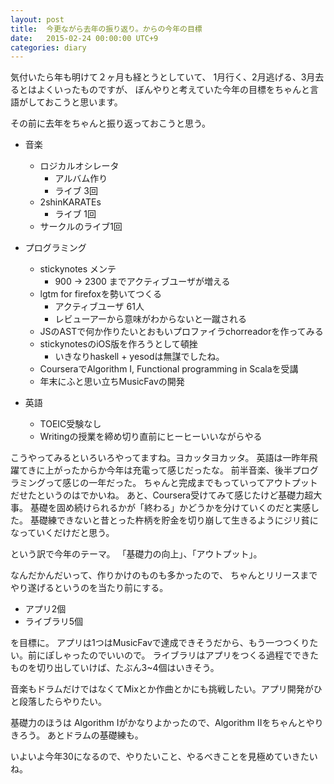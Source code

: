 ```yaml
---
layout: post
title:  今更ながら去年の振り返り。からの今年の目標
date:   2015-02-24 00:00:00 UTC+9
categories: diary
---
```


気付いたら年も明けて２ヶ月も経とうとしていて、
1月行く、2月逃げる、3月去るとはよくいったものですが、
ぼんやりと考えていた今年の目標をちゃんと言語がしておこうと思います。

その前に去年をちゃんと振り返っておこうと思う。

* 音楽
  * ロジカルオシレータ
    * アルバム作り
    * ライブ 3回
  * 2shinKARATEs
    * ライブ 1回
  * サークルのライブ1回

* プログラミング
  * stickynotes メンテ
    * 900 -> 2300 までアクティブユーザが増える
  * lgtm for firefoxを勢いてつくる
    * アクティブユーザ 61人
    * レビューアーから意味がわからないと一蹴される
  * JSのASTで何か作りたいとおもいプロファイラchorreadorを作ってみる
  * stickynotesのiOS版を作ろうとして頓挫
    * いきなりhaskell + yesodは無謀でしたね。
  * CourseraでAlgorithm I, Functional programming in Scalaを受講
  * 年末にふと思い立ちMusicFavの開発

* 英語
  * TOEIC受験なし
  * Writingの授業を締め切り直前にヒーヒーいいながらやる

こうやってみるといろいろやってますね。ヨカッタヨカッタ。
英語は一昨年飛躍てきに上がったからか今年は充電って感じだったな。
前半音楽、後半プログラミングって感じの一年だった。
ちゃんと完成までもっていってアウトプットだせたというのはでかいね。
あと、Coursera受けてみて感じたけど基礎力超大事。
基礎を固め続けられるかが「終わる」かどうかを分けていくのだと実感した。
基礎練できないと昔とった杵柄を貯金を切り崩して生きるようにジリ貧になっていくだけだと思う。

という訳で今年のテーマ。
「基礎力の向上」、「アウトプット」。

なんだかんだいって、作りかけのものも多かったので、
ちゃんとリリースまでやり遂げるというのを当たり前にする。

* アプリ2個
* ライブラリ5個

を目標に。
アプリは1つはMusicFavで達成できそうだから、もう一つつくりたい。前にぽしゃったのでいいので。
ライブラリはアプリをつくる過程でできたものを切り出していけば、たぶん3~4個はいきそう。

音楽もドラムだけではなくてMixとか作曲とかにも挑戦したい。アプリ開発がひと段落したらやりたい。

基礎力のほうは Algorithm Iがかなりよかったので、Algorithm IIをちゃんとやりきろう。
あとドラムの基礎練も。

いよいよ今年30になるので、やりたいこと、やるべきことを見極めていきたいね。
